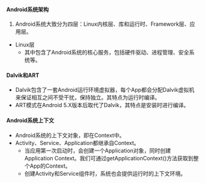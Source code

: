 ####  Android系统架构
1. Android系统大致分为四层：Linux内核层、库和运行时、Framework层、应用层。
- Linux层
	- 其中包含了Android系统的核心服务，包括硬件驱动、进程管理、安全系统等。

#### Dalvik和ART
- Dalvik包含了一套Android运行环境虚拟器，每个App都会分配Dalvik虚拟机来保证相互之间不受干扰，保持独立。其特点为运行时编译。
- ART模式在Android 5.X版本后取代了Dalvik，其特点是安装时进行编译。

#### Android系统上下文
- Android系统的上下文对象，即在Context中。
- Activity、Service、Application都继承自Context。
	- 当应用第一次启动时，会创建一个Application对象，同时创建Application Context。我们可通过getApplicationContext()方法获取到整个App的Context。
	- 创建Activity和Service组件时，系统也会提供运行时的上下文环境。